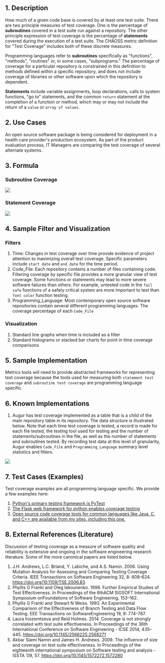 ## 1. Description
How much of a given code base is covered by at least one test suite. There are
two principle measures of test coverage. One is the percentage of
**subroutines** covered in a test suite run against a repository. The other
principle expression of test coverage is the percentage of **statements**
covered during the execution of a test suite. The CHAOSS metric definition for
"Test Coverage" includes both of these discrete measures. 

Programming languages refer to **subroutines** specifically as "functions",
"methods", "routines" or, in some cases, "subprograms." The percentage of
coverage for a particular repository is constrained in this definition to
methods defined within a specific repository, and does not include coverage of
libraries or other software upon which the repository is dependent. 

**Statements** include variable assignments, loop declarations, calls to system
functions, "go to" statements, and the common `return` statement at the
completion of a function or method, which may or may not include the return of
a `value` or `array of values`. 

## 2. Use Cases
An open source software package is being considered for deployment in a health
care provider's production ecosystem. As part of the product evaluation
process, IT Managers are comparing the test coverage of several alternate
systems. 

## 3. Formula

### Subroutine Coverage

![](./images/subroutine-coverage.png)

### Statement Coverage 

![](./images/statement-coverage.png)

## 4. Sample Filter and Visualization

### Filters
1. Time: Changes in test coverage over time provide evidence of project attention to maximizing overall test coverage. Specific parameters include `start date` and `end date` for the time period. 
2. Code_File: Each repository contains a number of files containing code. Filtering coverage by specific file provides a more granular view of test coverage. Some functions or statements may lead to more severe software failures than others. For example, untested code in the `fail safe` functions of a safety critical system are more important to test than `font color` function testing. 
3. Programming_Language: Most contemporary open source software repositories contain several different programming languages. The coverage percentage of each `Code_File` 

### Visualization 
1. Standard line graphs when time is included as a filter
2. Standard histograms or stacked bar charts for point in time coverage comparisons

## 5. Sample Implementation
Metrics tools will need to provide abstracted frameworks for representing test coverage because the tools used for measuring both `statement test coverage` and `subroutine test coverage` are programming language specific. 

## 6. Known Implementations
1. Augur has test coverage implemented as a table that is a child of the main repository table in its repository.  The data structure is illustrated below. Note that each time test coverage is tested, a record is made for each file tested, the testing tool used for testing and the number of statements/subroutines in the file, as well as the number of statements and subroutines tested. By recording test data at this level of granularity, Augur enables `Code_File` and `Programming_Language` summary level statistics and filters. 

![](./images/test_coverage_data_model.png)


## 7. Test Cases (Examples)
Test coverage examples are all programming language specific.  We provide a few examples here: 
1. [Python's primary testing framework is PyTest](https://docs.pytest.org/en/latest/)
2. [The Flask web framework for python enables coverage testing](http://flask.pocoo.org/docs/1.0/tutorial/tests/)
3. [Open source code coverage tools for common languages like Java, C, and C++ are available from my sites, including this one.](https://stackify.com/code-coverage-tools/#OpenSource)

## 8. External References (Literature)
Discussion of testing coverage as a measure of software quality and reliability is extensive and ongoing in the software engineering research literature. Some of the more canonical papers are listed below. 

1. J.H. Andrews, L.C. Briand, Y. Labiche, and A.S. Namin. 2006. Using Mutation Analysis for Assessing and Comparing Testing Coverage Criteria. IEEE Transactions on Software Engineering 32, 8: 608–624. https://doi.org/10.1109/TSE.2006.83
2. Phyllis G Frankl and Oleg Iakounenko. 1998. Further Empirical Studies of Test Effectiveness. In Proceedings of the 6thACM SIGSOFT International Symposium onFoundations of Software Engineering, 153–162.
3. Phyllis G Frankl and Stewart N Weiss. 1993. An Experimental Comparison of the Effectiveness of Branch Testing and Data Flow Testing. EEE Transactions on SoftwareEngineering 19, 8: 774–787.
4. Laura Inozemtseva and Reid Holmes. 2014. Coverage is not strongly correlated with test suite effectiveness. In Proceedings of the 36th International Conference on Software Engineering - ICSE 2014, 435–445. https://doi.org/10.1145/2568225.2568271
5. Akbar Siami Namin and James H. Andrews. 2009. The influence of size and coverage on test suite effectiveness. In Proceedings of the eighteenth international symposium on Software testing and analysis - ISSTA ’09, 57. https://doi.org/10.1145/1572272.1572280

